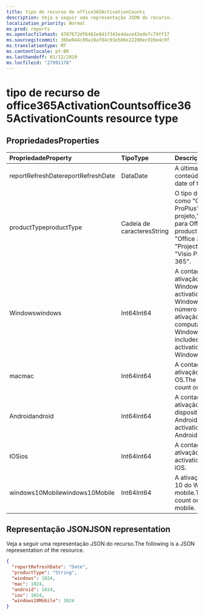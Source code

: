 ```yaml
---
title: tipo de recurso de office365ActivationCounts
description: Veja a seguir uma representação JSON do recurso.
localization_priority: Normal
ms.prod: reports
ms.openlocfilehash: 4787672df6462e8d1f343e4dace43ede7c79ff37
ms.sourcegitcommit: 36be044c89a19af84c93e586e22200ec919e4c9f
ms.translationtype: MT
ms.contentlocale: pt-BR
ms.lasthandoff: 01/12/2019
ms.locfileid: "27991178"
---
```

# <a name="office365activationcounts-resource-type"></a><span data-ttu-id="23a10-103">tipo de recurso de office365ActivationCounts</span><span class="sxs-lookup"><span data-stu-id="23a10-103">office365ActivationCounts resource type</span></span>

## <a name="properties"></a><span data-ttu-id="23a10-104">Propriedades</span><span class="sxs-lookup"><span data-stu-id="23a10-104">Properties</span></span>

| <span data-ttu-id="23a10-105">Propriedade</span><span class="sxs-lookup"><span data-stu-id="23a10-105">Property</span></span>          | <span data-ttu-id="23a10-106">Tipo</span><span class="sxs-lookup"><span data-stu-id="23a10-106">Type</span></span>   | <span data-ttu-id="23a10-107">Descrição</span><span class="sxs-lookup"><span data-stu-id="23a10-107">Description</span></span>                              |
| :---------------- | :----- | ---------------------------------------- |
| <span data-ttu-id="23a10-108">reportRefreshDate</span><span class="sxs-lookup"><span data-stu-id="23a10-108">reportRefreshDate</span></span> | <span data-ttu-id="23a10-109">Data</span><span class="sxs-lookup"><span data-stu-id="23a10-109">Date</span></span>   | <span data-ttu-id="23a10-110">A última data do conteúdo.</span><span class="sxs-lookup"><span data-stu-id="23a10-110">The latest date of the content.</span></span>          |
| <span data-ttu-id="23a10-111">productType</span><span class="sxs-lookup"><span data-stu-id="23a10-111">productType</span></span>       | <span data-ttu-id="23a10-112">Cadeia de caracteres</span><span class="sxs-lookup"><span data-stu-id="23a10-112">String</span></span> | <span data-ttu-id="23a10-113">O tipo de produto, como "Office 365 ProPlus", "Cliente do projeto," ou "Visio Pro para Office 365".</span><span class="sxs-lookup"><span data-stu-id="23a10-113">The product type, such as "Office 365 ProPlus", "Project Client", or "Visio Pro for Office 365".</span></span> |
| <span data-ttu-id="23a10-114">Windows</span><span class="sxs-lookup"><span data-stu-id="23a10-114">windows</span></span>           | <span data-ttu-id="23a10-115">Int64</span><span class="sxs-lookup"><span data-stu-id="23a10-115">Int64</span></span>  | <span data-ttu-id="23a10-116">A contagem de ativação do Windows.</span><span class="sxs-lookup"><span data-stu-id="23a10-116">The activation count on Windows.</span></span> <span data-ttu-id="23a10-117">Esse número inclui cada ativação em qualquer computador do Windows.</span><span class="sxs-lookup"><span data-stu-id="23a10-117">This number includes every activation on any Windows computer.</span></span> |
| <span data-ttu-id="23a10-118">mac</span><span class="sxs-lookup"><span data-stu-id="23a10-118">mac</span></span>               | <span data-ttu-id="23a10-119">Int64</span><span class="sxs-lookup"><span data-stu-id="23a10-119">Int64</span></span>  | <span data-ttu-id="23a10-120">A contagem de ativação no Mac OS.</span><span class="sxs-lookup"><span data-stu-id="23a10-120">The activation count on Mac OS.</span></span>          |
| <span data-ttu-id="23a10-121">Android</span><span class="sxs-lookup"><span data-stu-id="23a10-121">android</span></span>           | <span data-ttu-id="23a10-122">Int64</span><span class="sxs-lookup"><span data-stu-id="23a10-122">Int64</span></span>  | <span data-ttu-id="23a10-123">A contagem de ativação em um dispositivo Android.</span><span class="sxs-lookup"><span data-stu-id="23a10-123">The activation count on an Android device.</span></span>  |
| <span data-ttu-id="23a10-124">IOS</span><span class="sxs-lookup"><span data-stu-id="23a10-124">ios</span></span>               | <span data-ttu-id="23a10-125">Int64</span><span class="sxs-lookup"><span data-stu-id="23a10-125">Int64</span></span>  | <span data-ttu-id="23a10-126">A contagem de ativação no iOS.</span><span class="sxs-lookup"><span data-stu-id="23a10-126">The activation count on iOS.</span></span>             |
| <span data-ttu-id="23a10-127">windows10Mobile</span><span class="sxs-lookup"><span data-stu-id="23a10-127">windows10Mobile</span></span>   | <span data-ttu-id="23a10-128">Int64</span><span class="sxs-lookup"><span data-stu-id="23a10-128">Int64</span></span>  | <span data-ttu-id="23a10-129">A ativação contar com 10 do Windows mobile.</span><span class="sxs-lookup"><span data-stu-id="23a10-129">The activation count on Windows 10 mobile.</span></span> |

## <a name="json-representation"></a><span data-ttu-id="23a10-130">Representação JSON</span><span class="sxs-lookup"><span data-stu-id="23a10-130">JSON representation</span></span>

<span data-ttu-id="23a10-131">Veja a seguir uma representação JSON do recurso.</span><span class="sxs-lookup"><span data-stu-id="23a10-131">The following is a JSON representation of the resource.</span></span>

<!-- {
  "blockType": "resource",
  "@odata.type": "microsoft.graph.office365ActivationCounts"
} -->

```json
{
  "reportRefreshDate": "Date", 
  "productType": "String", 
  "windows": 1024, 
  "mac": 1024, 
  "android": 1024, 
  "ios": 1024, 
  "windows10Mobile": 1024
}
```
